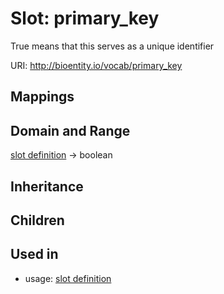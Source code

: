 # Slot: primary_key


True means that this serves as a unique identifier

URI: http://bioentity.io/vocab/primary_key
## Mappings

## Domain and Range

[slot definition](SlotDefinition.md) -> boolean
## Inheritance

## Children

## Used in

 *  usage: [slot definition](SlotDefinition.md)

